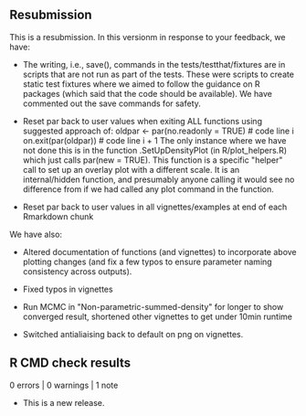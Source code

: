 ## Resubmission
This is a resubmission. In this versionm in response to your feedback, we have:

* The writing, i.e., save(), commands in the tests/testthat/fixtures are in scripts that are not run as part of the tests. These were scripts to create static test fixtures where we aimed to follow the guidance on R packages (which said that the code should be available). We have commented out the save commands for safety.  

* Reset par back to user values when exiting ALL functions using suggested approach of:
oldpar <- par(no.readonly = TRUE)    # code line i
on.exit(par(oldpar))            # code line i + 1
The only instance where we have not done this is in the function .SetUpDensityPlot (in R/plot_helpers.R) which just calls par(new = TRUE). This function is a specific "helper" call to set up an overlay plot with a different scale. It is an internal/hidden function, and presumably anyone calling it would see no difference from if we had called any plot command in the function.

* Reset par back to user values in all vignettes/examples at end of each Rmarkdown chunk

We have also:

* Altered documentation of functions (and vignettes) to incorporate above plotting changes (and fix a few typos to ensure parameter naming consistency across outputs).

* Fixed typos in vignettes

* Run MCMC in "Non-parametric-summed-density" for longer to show converged result, shortened other vignettes to get under 10min runtime

* Switched antialiaising back to default on png on vignettes.


## R CMD check results

0 errors | 0 warnings | 1 note

* This is a new release.
